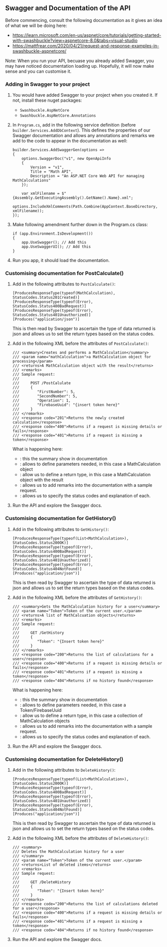 ## Swagger and Documentation of the API

Before commencing, consult the following documentation as it gives an idea of what we will be doing here:
* https://learn.microsoft.com/en-us/aspnet/core/tutorials/getting-started-with-swashbuckle?view=aspnetcore-8.0&tabs=visual-studio
* https://mattfrear.com/2020/04/21/request-and-response-examples-in-swashbuckle-aspnetcore/

Note: When you run your API, becuase you already added Swagger, you may have noticed documentation loading up. Hopefully, it will now make sense and you can customise it.

### Adding in Swagger to your project

1. You would have added Swagger to your project when you created it. If not, install these nuget packages:
    * `Swashbuckle.AspNetCore`
    * `Swashbuckle.AspNetCore.Annotations`

1.  In `Program.cs`, add in the following service definition (before `builder.Services.AddDbContext`). This defines the properties of our Swagger documentation and allows any annotations and remarks we add to the code to appear in the documentation as well:
    ```
    builder.Services.AddSwaggerGen(options =>
    {
        options.SwaggerDoc("v1", new OpenApiInfo
        {
            Version = "v1",
            Title = "Math API",
            Description = "An ASP.NET Core Web API for managing MathCalculations"
        });

        var xmlFilename = $"{Assembly.GetExecutingAssembly().GetName().Name}.xml";
        options.IncludeXmlComments(Path.Combine(AppContext.BaseDirectory, xmlFilename));
    });
    ```

1. Make following amendment further down in the Program.cs class:
    ```
    if (app.Environment.IsDevelopment())
    {
        app.UseSwagger(); // Add this
        app.UseSwaggerUI(); // Add this
    }
    ```
1. Run you app, it should load the documentation.

### Customising documentation for PostCalculate()

1. Add in the following attributes to `PostCalculate()`:

    ```
    [ProducesResponseType(typeof(MathCalculation), StatusCodes.Status201Created)]
    [ProducesResponseType(typeof(Error), StatusCodes.Status400BadRequest)]
    [ProducesResponseType(typeof(Error), StatusCodes.Status401Unauthorized)]
    [Produces("application/json")]
    ```
    This is then read by Swagger to ascertain the type of data returned is json and allows us to set the return types based on the status codes.

1. Add in the following XML before the attributes of `PostCalculate()`:

    ```
    /// <summary>Creates and performs a MathCalculation</summary>
    /// <param name="mathCalculation">a MathCalculation object for processing</param>
    /// <returns>A MathCalculation object with the result</returns>
    /// <remarks>
    /// Sample request:
    /// 
    ///     POST /PostCalulate
    ///     {
    ///        "FirstNumber": 5,
    ///        "SecondNumber": 5,
    ///        "Operation": 1,
    ///        "FirebaseUuid": "{insert token here}"
    ///     }
    /// </remarks>
    /// <response code="201">Returns the newly created calculation</response>
    /// <response code="400">Returns if a request is missing details or fails</response>
    /// <response code="401">Returns if a request is missing a token</response>
    ````

    What is happening here:
    * <summary>: this the summary show in documentation
    * <param>: allows to define parameters needed, in this case a MathCalculation object
    * <returns>: allow us to define a return type, in this case a MathCalculation object with the result
    * <remarks>: allows us to add remarks into the documentation with a sample request.
    * <response>: allows us to specify the status codes and explanation of each.

1. Run the API and explore the Swagger docs.

### Customising documentation for GetHistory()
1. Add in the following attributes to `GetHistory()`:

    ```
    [ProducesResponseType(typeof(List<MathCalculation>), StatusCodes.Status200OK)]
    [ProducesResponseType(typeof(Error), StatusCodes.Status400BadRequest)]
    [ProducesResponseType(typeof(Error), StatusCodes.Status401Unauthorized)]
    [ProducesResponseType(typeof(Error), StatusCodes.Status404NotFound)]
    [Produces("application/json")]
    ```
    This is then read by Swagger to ascertain the type of data returned is json and allows us to set the return types based on the status codes.
1. Add in the following XML before the attributes of `GetHistory()`:

    ```
    /// <summary>Gets the MathCalculation history for a user</summary>
    /// <param name="Token">Token of the current user.</param>
    /// <returns>A list of MathCalcuation objects</returns>
    /// <remarks>
    /// Sample request:
    /// 
    ///     GET /GetHistory
    ///     {
    ///        "Token": "{Insert token here}"
    ///     }
    /// </remarks>
    /// <response code="200">Returns the list of calculations for a user</response>
    /// <response code="400">Returns if a request is missing details or fails</response>
    /// <response code="401">Returns if a request is missing a token</response>
    /// <response code="404">Returns if no history found</response>
    ````

    What is happening here:
    * <summary>: this the summary show in documentation
    * <param>: allows to define parameters needed, in this case a Token/FirebaseUuid
    * <returns>: allow us to define a return type, in this case a collection of MathCalculation objects
    * <remarks>: allows us to add remarks into the documentation with a sample request.
    * <response>: allows us to specify the status codes and explanation of each.
1. Run the API and explore the Swagger docs.

### Customising documentation for DeleteHistory()

1. Add in the following attributes to `DeleteHistory()`:
    ```
    [ProducesResponseType(typeof(List<MathCalculation>), StatusCodes.Status200OK)]
    [ProducesResponseType(typeof(Error), StatusCodes.Status400BadRequest)]
    [ProducesResponseType(typeof(Error), StatusCodes.Status401Unauthorized)]
    [ProducesResponseType(typeof(Error), StatusCodes.Status404NotFound)]
    [Produces("application/json")]
    ```
    This is then read by Swagger to ascertain the type of data returned is json and allows us to set the return types based on the status codes.

1. Add in the following XML before the attributes of `DeleteHistory()`:
    ```
    /// <summary>
    /// Deletes the MathCalculation history for a user
    /// </summary>
    /// <param name="Token">Token of the current user.</param>
    /// <returns>List of deleted items</returns>
    /// <remarks>
    /// Sample request:
    /// 
    ///     GET /DeleteHistory
    ///     {
    ///        "Token": "{Insert token here}"
    ///     }
    /// </remarks>
    /// <response code="200">Returns the list of calculations deleted for a user</response>
    /// <response code="400">Returns if a request is missing details or fails</response>
    /// <response code="401">Returns if a request is missing a token</response>
    /// <response code="404">Returns if no history found</response>
    ```
1. Run the API and explore the Swagger docs.
